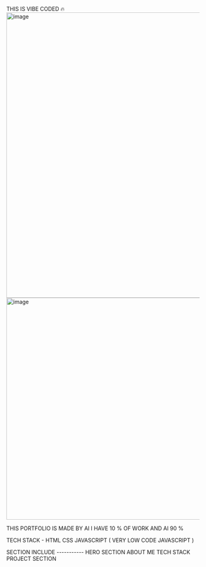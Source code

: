 THIS IS VIBE CODED       🔥    
<img width="1860" height="743" alt="image" src="https://github.com/user-attachments/assets/1f4233cf-7436-4fbe-88d6-4f1a3501ce59" />
<img width="1877" height="578" alt="image" src="https://github.com/user-attachments/assets/eb21d3f5-95c9-4c87-930d-87f409ee5d07" />


THIS PORTFOLIO IS MADE BY AI 
I HAVE 10 % OF WORK AND AI 90 % 

TECH STACK - HTML CSS JAVASCRIPT ( VERY LOW CODE JAVASCRIPT ) 

SECTION INCLUDE -----------
HERO SECTION 
ABOUT ME 
TECH STACK 
PROJECT SECTION 
